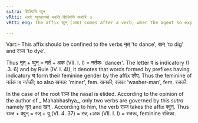 ```yaml
---
sutra: शिल्पिनि ष्वुन्
vRtti: धातोः ष्वुन्प्रत्ययो भवति शिल्पिनि कर्त्तरि ॥
vRtti_eng: The affix ष्वुन् (अक) comes after a verb; when the agent so expressed denotes an artist.

---
```

Vart:- This affix should be confined to the verbs नृत् 'to dance', खन् 'to dig' and रञ्ज 'to dye'.

Thus नृत् + ष्वुन् = नर्त + अक (VII. I. I) = नर्तकः 'dancer'. The letter व is indicatory (I .3. 6) and by Rule (IV. I. 4I), it denotes that words formed by prefixes having indicatory च् form their feminine gender by the affix ङीप्. Thus the feminine of नर्तक is नर्तकी; so also खनकः 'miner', fem. खनकी; रजकः 'washer-man', fem. रजकी.

In the case of the root रञ्ज the nasal is elided. According to the opinion of the author of _ Mahabhashya_, only two verbs are governed by this _sutra_ namely नृत् and खन् . According to him, the verb रञ्ज takes the affix क्वुन्. Thus रञ्ज + क्वुन्  = रज् + यु (VI. 4. 37) = रज् +अक (VII. I. I) = रजकः, feminine रजिका.